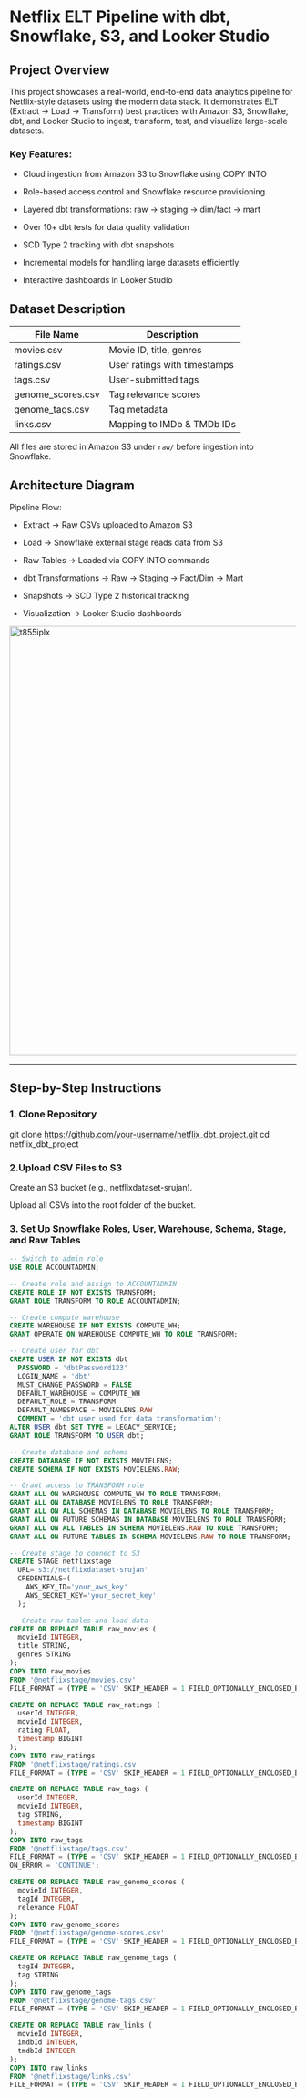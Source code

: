 # Netflix ELT Pipeline with dbt, Snowflake, S3, and Looker Studio
## Project Overview

This project showcases a real-world, end-to-end data analytics pipeline for Netflix-style datasets using the modern data stack.
It demonstrates ELT (Extract → Load → Transform) best practices with Amazon S3, Snowflake, dbt, and Looker Studio to ingest, transform, test, and visualize large-scale datasets.

### Key Features:

- Cloud ingestion from Amazon S3 to Snowflake using COPY INTO

- Role-based access control and Snowflake resource provisioning

- Layered dbt transformations: raw → staging → dim/fact → mart

- Over 10+ dbt tests for data quality validation

- SCD Type 2 tracking with dbt snapshots

- Incremental models for handling large datasets efficiently

- Interactive dashboards in Looker Studio

## Dataset Description

| File Name         | Description                    |
|-------------------|--------------------------------|
| movies.csv        | Movie ID, title, genres        |
| ratings.csv       | User ratings with timestamps   |
| tags.csv          | User-submitted tags            |
| genome_scores.csv | Tag relevance scores           |
| genome_tags.csv   | Tag metadata                  |
| links.csv         | Mapping to IMDb & TMDb IDs     |

All files are stored in Amazon S3 under `raw/` before ingestion into Snowflake.


## Architecture Diagram
Pipeline Flow:

- Extract → Raw CSVs uploaded to Amazon S3

- Load → Snowflake external stage reads data from S3

- Raw Tables → Loaded via COPY INTO commands

- dbt Transformations → Raw → Staging → Fact/Dim → Mart

- Snapshots → SCD Type 2 historical tracking

- Visualization → Looker Studio dashboards

<img width="1876" height="753" alt="t855iplx" src="https://github.com/user-attachments/assets/f04330b5-60b1-40ac-8c54-1f3ae1e26f45" />


---

##  Step-by-Step Instructions

### 1.  Clone Repository

git clone https://github.com/your-username/netflix_dbt_project.git
cd netflix_dbt_project


### 2.Upload CSV Files to S3
Create an S3 bucket (e.g., netflixdataset-srujan).

Upload all CSVs into the root folder of the bucket.

### 3. Set Up Snowflake Roles, User, Warehouse, Schema, Stage, and Raw Tables

```sql
-- Switch to admin role
USE ROLE ACCOUNTADMIN;

-- Create role and assign to ACCOUNTADMIN
CREATE ROLE IF NOT EXISTS TRANSFORM;
GRANT ROLE TRANSFORM TO ROLE ACCOUNTADMIN;

-- Create compute warehouse
CREATE WAREHOUSE IF NOT EXISTS COMPUTE_WH;
GRANT OPERATE ON WAREHOUSE COMPUTE_WH TO ROLE TRANSFORM;

-- Create user for dbt
CREATE USER IF NOT EXISTS dbt
  PASSWORD = 'dbtPassword123'
  LOGIN_NAME = 'dbt'
  MUST_CHANGE_PASSWORD = FALSE
  DEFAULT_WAREHOUSE = COMPUTE_WH
  DEFAULT_ROLE = TRANSFORM
  DEFAULT_NAMESPACE = MOVIELENS.RAW
  COMMENT = 'dbt user used for data transformation';
ALTER USER dbt SET TYPE = LEGACY_SERVICE;
GRANT ROLE TRANSFORM TO USER dbt;

-- Create database and schema
CREATE DATABASE IF NOT EXISTS MOVIELENS;
CREATE SCHEMA IF NOT EXISTS MOVIELENS.RAW;

-- Grant access to TRANSFORM role
GRANT ALL ON WAREHOUSE COMPUTE_WH TO ROLE TRANSFORM;
GRANT ALL ON DATABASE MOVIELENS TO ROLE TRANSFORM;
GRANT ALL ON ALL SCHEMAS IN DATABASE MOVIELENS TO ROLE TRANSFORM;
GRANT ALL ON FUTURE SCHEMAS IN DATABASE MOVIELENS TO ROLE TRANSFORM;
GRANT ALL ON ALL TABLES IN SCHEMA MOVIELENS.RAW TO ROLE TRANSFORM;
GRANT ALL ON FUTURE TABLES IN SCHEMA MOVIELENS.RAW TO ROLE TRANSFORM;

-- Create stage to connect to S3
CREATE STAGE netflixstage
  URL='s3://netflixdataset-srujan'
  CREDENTIALS=(
    AWS_KEY_ID='your_aws_key'
    AWS_SECRET_KEY='your_secret_key'
  );

-- Create raw tables and load data
CREATE OR REPLACE TABLE raw_movies (
  movieId INTEGER,
  title STRING,
  genres STRING
);
COPY INTO raw_movies
FROM '@netflixstage/movies.csv'
FILE_FORMAT = (TYPE = 'CSV' SKIP_HEADER = 1 FIELD_OPTIONALLY_ENCLOSED_BY = '"');

CREATE OR REPLACE TABLE raw_ratings (
  userId INTEGER,
  movieId INTEGER,
  rating FLOAT,
  timestamp BIGINT
);
COPY INTO raw_ratings
FROM '@netflixstage/ratings.csv'
FILE_FORMAT = (TYPE = 'CSV' SKIP_HEADER = 1 FIELD_OPTIONALLY_ENCLOSED_BY = '"');

CREATE OR REPLACE TABLE raw_tags (
  userId INTEGER,
  movieId INTEGER,
  tag STRING,
  timestamp BIGINT
);
COPY INTO raw_tags
FROM '@netflixstage/tags.csv'
FILE_FORMAT = (TYPE = 'CSV' SKIP_HEADER = 1 FIELD_OPTIONALLY_ENCLOSED_BY = '"')
ON_ERROR = 'CONTINUE';

CREATE OR REPLACE TABLE raw_genome_scores (
  movieId INTEGER,
  tagId INTEGER,
  relevance FLOAT
);
COPY INTO raw_genome_scores
FROM '@netflixstage/genome-scores.csv'
FILE_FORMAT = (TYPE = 'CSV' SKIP_HEADER = 1 FIELD_OPTIONALLY_ENCLOSED_BY = '"');

CREATE OR REPLACE TABLE raw_genome_tags (
  tagId INTEGER,
  tag STRING
);
COPY INTO raw_genome_tags
FROM '@netflixstage/genome-tags.csv'
FILE_FORMAT = (TYPE = 'CSV' SKIP_HEADER = 1 FIELD_OPTIONALLY_ENCLOSED_BY = '"');

CREATE OR REPLACE TABLE raw_links (
  movieId INTEGER,
  imdbId INTEGER,
  tmdbId INTEGER
);
COPY INTO raw_links
FROM '@netflixstage/links.csv'
FILE_FORMAT = (TYPE = 'CSV' SKIP_HEADER = 1 FIELD_OPTIONALLY_ENCLOSED_BY = '"');



